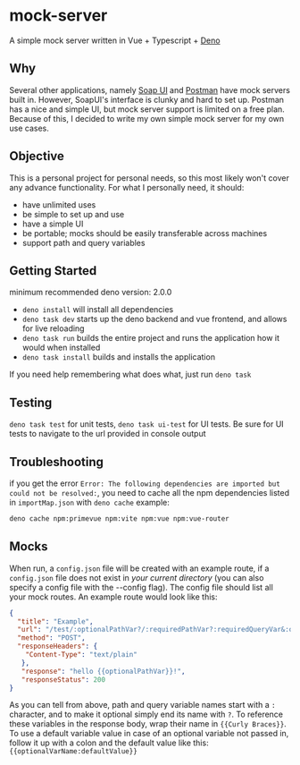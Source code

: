 # mock-server

A simple mock server written in Vue + Typescript + [Deno](https://deno.land)

## Why

Several other applications, namely [Soap UI](https://www.soapui.org/) and
[Postman](https://www.postman.com/) have mock servers built in. However, SoapUI's
interface is clunky and hard to set up. Postman has a nice and simple UI, but
mock server support is limited on a free plan. Because of this, I decided to
write my own simple mock server for my own use cases.

## Objective

This is a personal project for personal needs, so this most likely won't cover
any advance functionality. For what I personally need, it should:

- have unlimited uses
- be simple to set up and use
- have a simple UI
- be portable; mocks should be easily transferable across machines
- support path and query variables

## Getting Started
minimum recommended deno version: 2.0.0
- `deno install` will install all dependencies
- `deno task dev` starts up the deno backend and vue frontend, and allows for live reloading
- `deno task run` builds the entire project and runs the application how it would when installed
- `deno task install` builds and installs the application

If you need help remembering what does what, just run `deno task`

## Testing
`deno task test` for unit tests, `deno task ui-test` for UI tests. Be sure for UI tests to navigate to the url provided in console output

## Troubleshooting
if you get the error `Error: The following dependencies are imported but could not be resolved:`, you need to cache all the npm dependencies listed in `importMap.json` with `deno cache`
example: 
```sh
deno cache npm:primevue npm:vite npm:vue npm:vue-router
```

## Mocks
When run, a `config.json` file will be created with an example route, if a `config.json` file does not exist in _your current directory_ (you can also specify a config file with the --config flag). The config file should list all your mock routes. An example route would look like this:
```json
{
  "title": "Example",
  "url": "/test/:optionalPathVar?/:requiredPathVar?:requiredQueryVar&:optionalQueryVar?",
  "method": "POST",
  "responseHeaders": {
    "Content-Type": "text/plain"
   },
   "response": "hello {{optionalPathVar}}!",
   "responseStatus": 200
}
```

As you can tell from above, path and query variable names start with a `:` character, and to make it optional simply end its name with `?`. To reference these variables in the response body, wrap their name in `{{Curly Braces}}`. To use a default variable value in case of an optional variable not passed in, follow it up with a colon and the default value like this: `{{optionalVarName:defaultValue}}`
